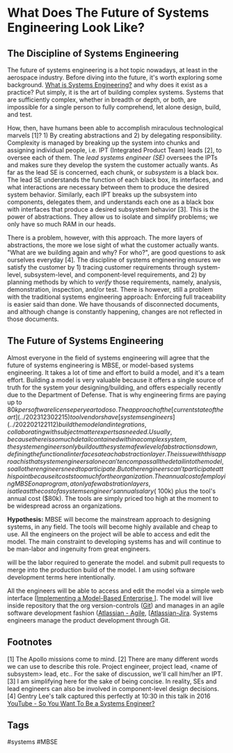 # What Does The Future of Systems Engineering Look Like?

## The Discipline of Systems Engineering
The future of systems engineering is a hot topic nowadays, at least in the aerospace industry. Before diving into the future, it's worth exploring some background. [What is Systems Engineering?](../202201080221) and why does it exist as a practice? Put simply, it is the art of building complex systems. Systems that are sufficiently complex, whether in breadth or depth, or both, are impossible for a single person to fully comprehend, let alone design, build, and test.  

How, then, have humans been able to accomplish miraculous technological marvels [1]? 1) By creating abstractions and 2) by delegating responsibility. Complexity is managed by breaking up the system into chunks and assigning individual people, i.e. IPT (Integrated Product Team) leads [2], to oversee each of them. The *lead systems engineer (SE)* oversees the IPTs and makes sure they develop the system the customer actually wants. As far as the lead SE is concerned, each chunk, or *subsystem* is a black box. The lead SE understands the function of each black box, its interfaces, and what interactions are necessary between them to produce the desired system behavior. Similarly, each IPT breaks up the subsystem into components, delegates them, and understands each one as a black box with interfaces that produce a desired subsystem behavior [3]. This is the power of abstractions. They allow us to isolate and simplify problems; we only have so much RAM in our heads.  

There is a problem, however, with this approach. The more layers of abstractions, the more we lose sight of what the customer actually wants. "What are we building again and why? For who?", are good questions to ask ourselves everyday [4]. The discipline of systems engineering ensures we satisfy the customer by 1) tracing customer requirements through system-level, subsystem-level, and component-level requirements, and 2) by planning methods by which to *verify* those requirements, namely, analysis, demonstration, inspection, and/or test. There is however, still a problem with the traditional systems engineering approach: Enforcing full traceability is easier said than done. We have thousands of disconnected documents, and although change is constantly happening, changes are not reflected in those documents.  

## The Future of Systems Engineering
Almost everyone in the field of systems engineering will agree that the future of systems engineering is MBSE, or model-based systems engineering. 
It takes a lot of time and effort to build a model, and it's a team effort. Building a model is very valuable because it offers a single source of truth for the system your designing/building, and offers especially recently due to the Department of Defense. That is why engineering firms are paying up to $80k per software license per year to do so. The approach of the [current state of the art](../202312302215) tool vendors have [systems engineers](../202202122112) build the model and integrations, collaborating with subject matter experts as needed. Usually, because there is so much detail contained within a complex system, the system engineers only build out the system a few level of abstractions down, defining the functional interfaces at each abstraction layer.   
The issue with this approach is that system engineers alone can't encompass all the detail into the model, so all other engineers need to participate. But other engineers can't participate at this point because it costs too much for the organization. The annual cost of employing MBSE on a program, at only a few abstration layers, is at least the cost of a systems engineer's annual salary (~$100k) plus the tool's annual cost ($80k). The tools are simply priced too high at the moment to be widespread across an organizations.  


**Hypothesis:**  MBSE will become the mainstream approach to designing systems, in any field. The tools will become highly available and cheap to use. All the engineers on the project will be able to access and edit the model. The main constraint to developing systems has and will continue to be man-labor and ingenuity from great engineers.  

will be the labor required to generate the model. and submit pull requests to merge into the production build of the model. I am using software development terms here intentionally.  

 All the engineers will be able to access and edit the model via a simple web interface [[Implementing a Model-Based Enterprise ](../202110032326)]. The model will live inside repository that the org version-controls ([Git](https://git-scm.com/)) and manages in an agile software development fashion ([Atlassian - Agile](https://www.atlassian.com/agile), [[Atlassian-Jira](https://www.atlassian.com/software/jira]). Systems engineers manage the product development through Git.  

## Footnotes
[1] The Apollo missions come to mind.
[2] There are many different words we can use to describe this role. Project engineer, project lead, \<name of subsystem\> lead, etc.. For the sake of discussion, we'll call him/her an IPT.  
[3] I am simplifying here for the sake of being concise. In reality, SEs and lead engineers can also be involved in component-level design decisions.  
[4] Gentry Lee's talk captured this perfectly at 10:30 in this talk in 2016 [YouTube - So You Want To Be a Systems Engineer?](https://www.youtube.com/watch?v=E6U_Ap2bDaE)

## Tags
#systems #MBSE
